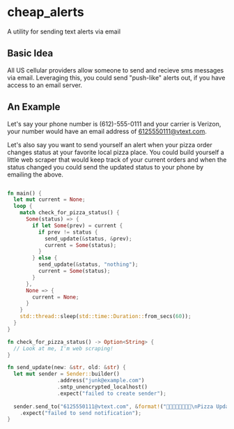 # cheap_alerts
A utility for sending text alerts via email

## Basic Idea
All US cellular providers allow someone to send and recieve sms messages via email. 
Leveraging this, you could send "push-like" alerts out, if you have access to an email server.


## An Example
Let's say your phone number is (612)-555-0111 and your carrier is Verizon,
your number would have an email address of 6125550111@vtext.com.

Let's also say you want to send yourself an alert when your pizza order changes status at your favorite local pizza place.
You could build yourself a little web scraper that would keep track of your current orders and when the status changed
you could send the updated status to your phone by emailing the above.

```rust

fn main() {
  let mut current = None;
  loop {
    match check_for_pizza_status() {
      Some(status) => {
        if let Some(prev) = current {
          if prev != status {
            send_update(&status, &prev);
            current = Some(status);
          }
        } else {
          send_update(&status, "nothing");
          current = Some(status);
        }
      },
      None => {
        current = None;
      }
    }
    std::thread::sleep(std::time::Duration::from_secs(60));
  }
}

fn check_for_pizza_status() -> Option<String> {
  // Look at me, I'm web scraping!
}

fn send_update(new: &str, old: &str) {
  let mut sender = Sender::builder()
                .address("junk@example.com")
                .smtp_unencrypted_localhost()
                .expect("failed to create sender");
  
  sender.send_to("6125550111@vtext.com", &format!("🍕🍕🍕🍕🍕🍕🍕🍕\nPizza Update: {} -> {}\n🍕🍕🍕🍕🍕🍕🍕🍕", old, new)
    .expect("failed to send notification");
}
```
